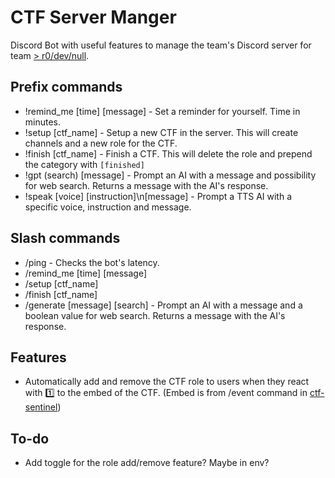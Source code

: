 # CTF Server Manger

Discord Bot with useful features to manage the team's Discord server for team [> r0/dev/null](https://ctftime.org/team/305658).

## Prefix commands

-   !remind_me [time] [message] - Set a reminder for yourself. Time in minutes.
-   !setup [ctf_name] - Setup a new CTF in the server. This will create channels and a new role for the CTF.
-   !finish [ctf_name] - Finish a CTF. This will delete the role and prepend the category with `[finished]`
-   !gpt (search) [message] - Prompt an AI with a message and possibility for web search. Returns a message with the AI's response.
-   !speak [voice] [instruction]\n[message] - Prompt a TTS AI with a specific voice, instruction and message.

## Slash commands

-   /ping - Checks the bot's latency.
-   /remind_me [time] [message]
-   /setup [ctf_name]
-   /finish [ctf_name]
-   /generate [message] [search] - Prompt an AI with a message and a boolean value for web search. Returns a message with the AI's response.

## Features

-   Automatically add and remove the CTF role to users when they react with 1️⃣ to the embed of the CTF. (Embed is from /event command in [ctf-sentinel](https://github.com/MitruStefan/ctf-sentinel))

## To-do

-   Add toggle for the role add/remove feature? Maybe in env?
